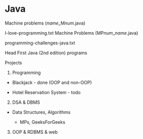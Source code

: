 # Java
Machine problems (*name*_M*num*.java) 

I-love-programming.txt Machine Problems (MP*num*_*name*.java)

programming-challenges-java.txt

Head First Java (2nd edition) programs

Projects 

1. Programming 
  
  - Blackjack - done (OOP and non-OOP)
  
  - Hotel Reservation System - todo
  
2. DSA & DBMS 

  - Data Structures, Algorithms
  
	- MPs, GeeksForGeeks

3. OOP & RDBMS & web
